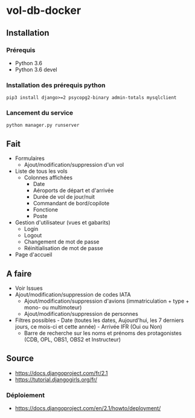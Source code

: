 # vol-db-docker

## Installation

### Prérequis

- Python 3.6 
- Python 3.6 devel 

### Installation des prérequis python

```pip3 install django>=2 psycopg2-binary admin-totals mysqlclient```

### Lancement du service
```python manager.py runserver```

## Fait

- Formulaires
    - Ajout/modification/suppression d'un vol
- Liste de tous les vols 
    - Colonnes affichées
        - Date
        - Aéroports de départ et d'arrivée
        - Durée de vol de jour/nuit
        - Commandant de bord/copilote
        - Fonctione
        - Poste
- Gestion d'utilisateur (vues et gabarits)
    - Login
    - Logout
    - Changement de mot de passe
    - Réinitialisation de mot de passe
- Page d'accueil

## A faire

- Voir Issues
- Ajout/modification/suppression de codes IATA
    - Ajout/modification/suppression d'avions (immatriculation + type + mono- ou multimoteur)
    - Ajout/modification/suppression de personnes
- Filtres possibles
        - Date (toutes les dates, Aujourd'hui, les 7 derniers jours, ce mois-ci et cette année)
        - Arrivée IFR (Oui ou Non)
    - Barre de recherche sur les noms et prénoms des protagonistes (CDB, OPL, OBS1, OBS2 et Instructeur)


## Source
- https://docs.djangoproject.com/fr/2.1
- https://tutorial.djangogirls.org/fr/

### Déploiement
- https://docs.djangoproject.com/en/2.1/howto/deployment/

